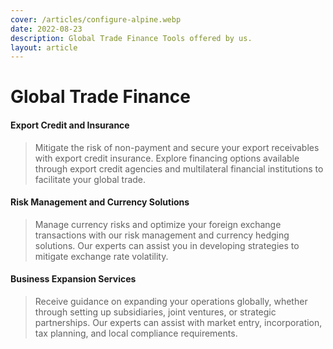 ```yaml
---
cover: /articles/configure-alpine.webp
date: 2022-08-23
description: Global Trade Finance Tools offered by us.
layout: article
---
```


# Global Trade Finance

#### Export Credit and Insurance
> Mitigate the risk of non-payment and secure your export receivables with export credit insurance. Explore financing options available through export credit agencies and multilateral financial institutions to facilitate your global trade.


#### Risk Management and Currency Solutions
> Manage currency risks and optimize your foreign exchange transactions with our risk management and currency hedging solutions. Our experts can assist you in developing strategies to mitigate exchange rate volatility.

#### Business Expansion Services
> Receive guidance on expanding your operations globally, whether through setting up subsidiaries, joint ventures, or strategic partnerships. Our experts can assist with market entry, incorporation, tax planning, and local compliance requirements.